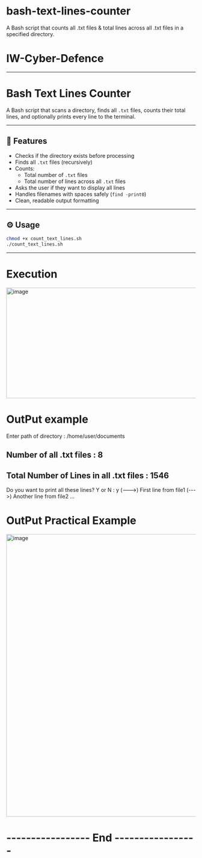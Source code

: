 # bash-text-lines-counter
A Bash script that counts all .txt files &amp; total lines across all .txt files in a specified directory.
# IW-Cyber-Defence

---------------------------
# Bash Text Lines Counter

A Bash script that scans a directory, finds all `.txt` files, counts their total lines, and optionally prints every line to the terminal.

---

## 📌 Features
- Checks if the directory exists before processing  
- Finds all `.txt` files (recursively)  
- Counts:
  - Total number of `.txt` files  
  - Total number of lines across all `.txt` files  
- Asks the user if they want to display all lines  
- Handles filenames with spaces safely (`find -print0`)  
- Clean, readable output formatting  

---

## ⚙️ Usage
```bash
chmod +x count_text_lines.sh
./count_text_lines.sh
```
--------------------------------------------------------
# Execution 

<img width="516" height="294" alt="image" src="https://github.com/user-attachments/assets/cb527066-c9db-4da1-9e02-ec0ba517666d" />

# OutPut example

Enter path of directory : /home/user/documents

Number of all .txt files : 8
-------------------------------------
Total Number of Lines in all .txt files : 1546
-------------------------------------

Do you want to print all these lines? Y or N : y
(--->)  First line from file1
(--->)  Another line from file2
...

# OutPut Practical Example

<img width="923" height="751" alt="image" src="https://github.com/user-attachments/assets/cf9a1866-bef3-428c-a544-c67717c8793b" />

# ----------------- End -----------------

